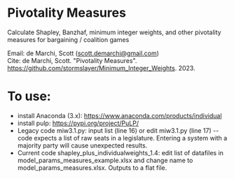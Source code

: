 # Pivotality Measures
Calculate Shapley, Banzhaf, minimum integer weights, and other pivotality measures for bargaining / coalition games

Email: de Marchi, Scott (scott.demarchi@gmail.com)  
Cite: de Marchi, Scott. "Pivotality Measures". https://github.com/stormslayer/Minimum_Integer_Weights. 2023.  

# To use:
* install Anaconda (3.x): https://www.anaconda.com/products/individual
* install pulp: https://pypi.org/project/PuLP/
* Legacy code miw3.1.py: input list (line 16) or edit miw3.1.py (line 17) -- code expects a list of raw seats in a legislature.  Entering a system with a majority party will cause unexpected results.
* Current code shapley_plus_individualweights_1.4: edit list of datafiles in model_params_measures_example.xlsx and change name to model_params_measures.xlsx.  Outputs to a flat file. 

